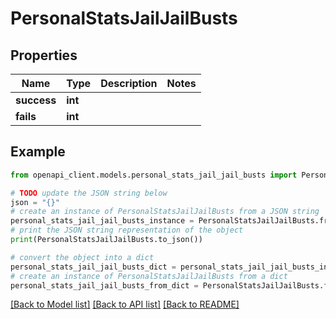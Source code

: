 # PersonalStatsJailJailBusts


## Properties

Name | Type | Description | Notes
------------ | ------------- | ------------- | -------------
**success** | **int** |  | 
**fails** | **int** |  | 

## Example

```python
from openapi_client.models.personal_stats_jail_jail_busts import PersonalStatsJailJailBusts

# TODO update the JSON string below
json = "{}"
# create an instance of PersonalStatsJailJailBusts from a JSON string
personal_stats_jail_jail_busts_instance = PersonalStatsJailJailBusts.from_json(json)
# print the JSON string representation of the object
print(PersonalStatsJailJailBusts.to_json())

# convert the object into a dict
personal_stats_jail_jail_busts_dict = personal_stats_jail_jail_busts_instance.to_dict()
# create an instance of PersonalStatsJailJailBusts from a dict
personal_stats_jail_jail_busts_from_dict = PersonalStatsJailJailBusts.from_dict(personal_stats_jail_jail_busts_dict)
```
[[Back to Model list]](../README.md#documentation-for-models) [[Back to API list]](../README.md#documentation-for-api-endpoints) [[Back to README]](../README.md)


